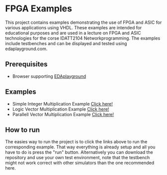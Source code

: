 # FPGA Examples
This project contains examples demonstrating the use of FPGA and ASIC for various applications using VHDL. These examples are intended for educational purposes and are used in a lecture on FPGA and ASIC technologies for the corse IDATT2104 Networkprogramming. The examples include testbenches and can be displayed and tested using edaplayground.com.

## Prerequisites
- Browser supporting [EDAplayground](https://www.edaplayground.com/)

## Examples 
- Simple Integer Multiplication Example [Click here!](https://www.edaplayground.com/x/mQFe)
- Logic Vector Multiplication Example [Click here!](https://www.edaplayground.com/x/6u7r)
- Parallell Vector Multiplication Example [Click here!](https://www.edaplayground.com/x/J2mH)

## How to run 
The easies way to run the project is to click the links above to run the corresponding example. That way everything is already setup and all you have to do is press the "run" button. Alternatively you can download the repository and use your own test environment, note that the testbench might not work correct with other simulators than the one recommended here.

